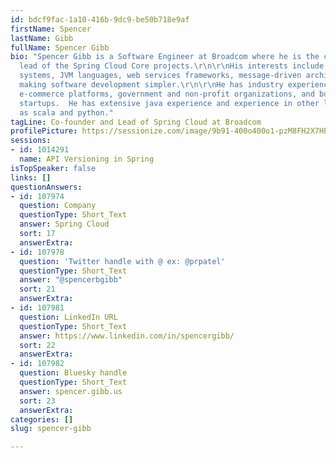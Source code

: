 ```yaml
---
id: bdcf9fac-1a10-416b-9dc9-be50b718e9af
firstName: Spencer
lastName: Gibb
fullName: Spencer Gibb
bio: "Spencer Gibb is a Software Engineer at Broadcom where he is the co-founder and
  lead of the Spring Cloud Core projects.\r\n\r\nHis interests include distributed
  systems, JVM languages, web services frameworks, message-driven architectures and
  making software development simpler.\r\n\r\nHe has industry experience in early
  e-commerce platforms, government and non-profit organizations, and business intelligence
  startups.  He has extensive java experience and experience in other languages such
  as scala and python."
tagLine: Co-founder and Lead of Spring Cloud at Broadcom
profilePicture: https://sessionize.com/image/9b91-400o400o1-pzM8FH2X7HPVR3dL1oD2Z9.jpg
sessions:
- id: 1014291
  name: API Versioning in Spring
isTopSpeaker: false
links: []
questionAnswers:
- id: 107974
  question: Company
  questionType: Short_Text
  answer: Spring Cloud
  sort: 17
  answerExtra:
- id: 107978
  question: 'Twitter handle with @ ex: @prpatel'
  questionType: Short_Text
  answer: "@spencerbgibb"
  sort: 21
  answerExtra:
- id: 107981
  question: LinkedIn URL
  questionType: Short_Text
  answer: https://www.linkedin.com/in/spencergibb/
  sort: 22
  answerExtra:
- id: 107982
  question: Bluesky handle
  questionType: Short_Text
  answer: spencer.gibb.us
  sort: 23
  answerExtra:
categories: []
slug: spencer-gibb

---
```


